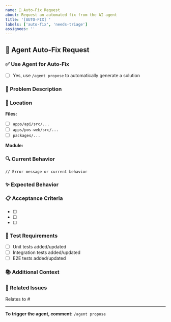 ```yaml
---
name: 🤖 Auto-Fix Request
about: Request an automated fix from the AI agent
title: '[AUTO-FIX] '
labels: ['auto-fix', 'needs-triage']
assignees: ''
---
```


## 🤖 Agent Auto-Fix Request

<!-- 
  This issue template is for requesting automated fixes from the OpenHands agent.
  The agent will analyze the problem and propose a solution automatically.
-->

### ✅ Use Agent for Auto-Fix
- [ ] Yes, use `/agent propose` to automatically generate a solution

### 📝 Problem Description

<!-- Describe the bug, issue, or improvement clearly and concisely -->



### 📍 Location

<!-- Which files or modules are affected? -->

**Files:**
- [ ] `apps/api/src/...`
- [ ] `apps/pos-web/src/...`
- [ ] `packages/...`

**Module:**
<!-- e.g., authentication, POS, inventory, etc. -->

### 🔍 Current Behavior

<!-- What is currently happening? Include error messages if applicable -->

```
// Error message or current behavior

```

### ✨ Expected Behavior

<!-- What should happen instead? -->



### 📋 Acceptance Criteria

<!-- What needs to be done for this to be considered complete? -->

- [ ] 
- [ ] 
- [ ] 

### 🧪 Test Requirements

<!-- What tests should be added or modified? -->

- [ ] Unit tests added/updated
- [ ] Integration tests added/updated
- [ ] E2E tests added/updated

### 📚 Additional Context

<!-- Add any other context, screenshots, or examples -->



### 🔗 Related Issues

<!-- Link to related issues if any -->

Relates to #

---

**To trigger the agent, comment:** `/agent propose`
